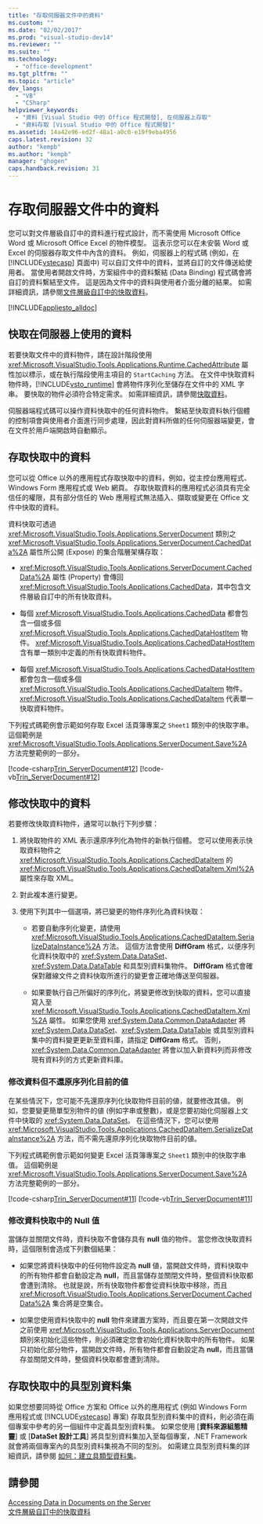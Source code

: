 ```yaml
---
title: "存取伺服器文件中的資料"
ms.custom: ""
ms.date: "02/02/2017"
ms.prod: "visual-studio-dev14"
ms.reviewer: ""
ms.suite: ""
ms.technology: 
  - "office-development"
ms.tgt_pltfrm: ""
ms.topic: "article"
dev_langs: 
  - "VB"
  - "CSharp"
helpviewer_keywords: 
  - "資料 [Visual Studio 中的 Office 程式開發], 在伺服器上存取"
  - "資料存取 [Visual Studio 中的 Office 程式開發]"
ms.assetid: 14a42e96-ed2f-48a1-a0c0-e19f9eba4956
caps.latest.revision: 32
author: "kempb"
ms.author: "kempb"
manager: "ghogen"
caps.handback.revision: 31
---
```

# 存取伺服器文件中的資料
  您可以對文件層級自訂中的資料進行程式設計，而不需使用 Microsoft Office Word 或 Microsoft Office Excel 的物件模型。  這表示您可以在未安裝 Word 或 Excel 的伺服器存取文件中內含的資料。  例如，伺服器上的程式碼 \(例如，在 [!INCLUDE[vstecasp](../sharepoint/includes/vstecasp-md.md)] 頁面中\) 可以自訂文件中的資料，並將自訂的文件傳送給使用者。  當使用者開啟文件時，方案組件中的資料繫結 \(Data Binding\) 程式碼會將自訂的資料繫結至文件。  這是因為文件中的資料與使用者介面分離的結果。  如需詳細資訊，請參閱[文件層級自訂中的快取資料](../vsto/cached-data-in-document-level-customizations.md)。  
  
 [!INCLUDE[appliesto_alldoc](../vsto/includes/appliesto-alldoc-md.md)]  
  
## 快取在伺服器上使用的資料  
 若要快取文件中的資料物件，請在設計階段使用 <xref:Microsoft.VisualStudio.Tools.Applications.Runtime.CachedAttribute> 屬性加以標示，或在執行階段使用主項目的 `StartCaching` 方法。  在文件中快取資料物件時，[!INCLUDE[vsto_runtime](../vsto/includes/vsto-runtime-md.md)] 會將物件序列化至儲存在文件中的 XML 字串。  要快取的物件必須符合特定需求。  如需詳細資訊，請參閱[快取資料](../vsto/caching-data.md)。  
  
 伺服器端程式碼可以操作資料快取中的任何資料物件。  繫結至快取資料執行個體的控制項會與使用者介面進行同步處理，因此對資料所做的任何伺服器端變更，會在文件於用戶端開啟時自動顯示。  
  
## 存取快取中的資料  
 您可以從 Office 以外的應用程式存取快取中的資料，例如，從主控台應用程式、Windows Form 應用程式或 Web 網頁。  存取快取資料的應用程式必須具有完全信任的權限，具有部分信任的 Web 應用程式無法插入、擷取或變更在 Office 文件中快取的資料。  
  
 資料快取可透過 <xref:Microsoft.VisualStudio.Tools.Applications.ServerDocument> 類別之 <xref:Microsoft.VisualStudio.Tools.Applications.ServerDocument.CachedData%2A> 屬性所公開 \(Expose\) 的集合階層架構存取：  
  
-   <xref:Microsoft.VisualStudio.Tools.Applications.ServerDocument.CachedData%2A> 屬性 \(Property\) 會傳回 <xref:Microsoft.VisualStudio.Tools.Applications.CachedData>，其中包含文件層級自訂中的所有快取資料。  
  
-   每個 <xref:Microsoft.VisualStudio.Tools.Applications.CachedData> 都會包含一個或多個 <xref:Microsoft.VisualStudio.Tools.Applications.CachedDataHostItem> 物件。  <xref:Microsoft.VisualStudio.Tools.Applications.CachedDataHostItem> 含有單一類別中定義的所有快取資料物件。  
  
-   每個 <xref:Microsoft.VisualStudio.Tools.Applications.CachedDataHostItem> 都會包含一個或多個 <xref:Microsoft.VisualStudio.Tools.Applications.CachedDataItem> 物件。  <xref:Microsoft.VisualStudio.Tools.Applications.CachedDataItem> 代表單一快取資料物件。  
  
 下列程式碼範例會示範如何存取 Excel 活頁簿專案之 `Sheet1` 類別中的快取字串。  這個範例是 <xref:Microsoft.VisualStudio.Tools.Applications.ServerDocument.Save%2A> 方法完整範例的一部分。  
  
 [!code-csharp[Trin_ServerDocument#12](../snippets/csharp/VS_Snippets_OfficeSP/Trin_ServerDocument/CS/Form1.cs#12)]
 [!code-vb[Trin_ServerDocument#12](../snippets/visualbasic/VS_Snippets_OfficeSP/Trin_ServerDocument/VB/Form1.vb#12)]  
  
## 修改快取中的資料  
 若要修改快取資料物件，通常可以執行下列步驟：  
  
1.  將快取物件的 XML 表示還原序列化為物件的新執行個體。  您可以使用表示快取資料物件之 <xref:Microsoft.VisualStudio.Tools.Applications.CachedDataItem> 的 <xref:Microsoft.VisualStudio.Tools.Applications.CachedDataItem.Xml%2A> 屬性來存取 XML。  
  
2.  對此複本進行變更。  
  
3.  使用下列其中一個選項，將已變更的物件序列化為資料快取：  
  
    -   若要自動序列化變更，請使用 <xref:Microsoft.VisualStudio.Tools.Applications.CachedDataItem.SerializeDataInstance%2A> 方法。  這個方法會使用 **DiffGram** 格式，以便序列化資料快取中的 <xref:System.Data.DataSet>、<xref:System.Data.DataTable> 和具型別資料集物件。  **DiffGram** 格式會確保對離線文件之資料快取所進行的變更會正確地傳送至伺服器。  
  
    -   如果要執行自己所偏好的序列化，將變更修改到快取的資料，您可以直接寫入至 <xref:Microsoft.VisualStudio.Tools.Applications.CachedDataItem.Xml%2A> 屬性。  如果您使用 <xref:System.Data.Common.DataAdapter> 將 <xref:System.Data.DataSet>、<xref:System.Data.DataTable> 或具型別資料集中的資料變更更新至資料庫，請指定 **DiffGram** 格式。  否則，<xref:System.Data.Common.DataAdapter> 將會以加入新資料列而非修改現有資料列的方式更新資料庫。  
  
### 修改資料但不還原序列化目前的値  
 在某些情況下，您可能不先還原序列化快取物件目前的値，就要修改其値。  例如，您要變更簡單型別物件的値 \(例如字串或整數\)，或是您要初始化伺服器上文件中快取的 <xref:System.Data.DataSet>。  在這些情況下，您可以使用 <xref:Microsoft.VisualStudio.Tools.Applications.CachedDataItem.SerializeDataInstance%2A> 方法，而不需先還原序列化快取物件目前的値。  
  
 下列程式碼範例會示範如何變更 Excel 活頁簿專案之 `Sheet1` 類別中的快取字串值。  這個範例是 <xref:Microsoft.VisualStudio.Tools.Applications.ServerDocument.Save%2A> 方法完整範例的一部分。  
  
 [!code-csharp[Trin_ServerDocument#11](../snippets/csharp/VS_Snippets_OfficeSP/Trin_ServerDocument/CS/Form1.cs#11)]
 [!code-vb[Trin_ServerDocument#11](../snippets/visualbasic/VS_Snippets_OfficeSP/Trin_ServerDocument/VB/Form1.vb#11)]  
  
### 修改資料快取中的 Null 值  
 當儲存並關閉文件時，資料快取不會儲存具有 **null** 值的物件。  當您修改快取資料時，這個限制會造成下列數個結果：  
  
-   如果您將資料快取中的任何物件設定為 **null** 値，當開啟文件時，資料快取中的所有物件都會自動設定為 **null**，而且當儲存並關閉文件時，整個資料快取都會遭到清除。  也就是說，所有快取物件都會從資料快取中移除，而且 <xref:Microsoft.VisualStudio.Tools.Applications.ServerDocument.CachedData%2A> 集合將是空集合。  
  
-   如果您使用資料快取中的 **null** 物件來建置方案時，而且要在第一次開啟文件之前使用 <xref:Microsoft.VisualStudio.Tools.Applications.ServerDocument> 類別來初始化這些物件，則必須確定您會初始化資料快取中的所有物件。  如果只初始化部分物件，當開啟文件時，所有物件都會自動設定為 **null**，而且當儲存並關閉文件時，整個資料快取都會遭到清除。  
  
## 存取快取中的具型別資料集  
 如果您想要同時從 Office 方案和 Office 以外的應用程式 \(例如 Windows Form 應用程式或 [!INCLUDE[vstecasp](../sharepoint/includes/vstecasp-md.md)] 專案\) 存取具型別資料集中的資料，則必須在兩個專案中參考的另一個組件中定義具型別資料集。  如果您使用 \[**資料來源組態精靈**\] 或 \[**DataSet 設計工具**\] 將具型別資料集加入至每個專案，.NET Framework 就會將兩個專案內的具型別資料集視為不同的型別。  如需建立具型別資料集的詳細資訊，請參閱 [如何：建立具類型資料集](../Topic/Creating%20and%20configuring%20datasets%20in%20Visual%20Studio.md)。  
  
## 請參閱  
 [Accessing Data in Documents on the Server](../vsto/accessing-data-in-documents-on-the-server.md)   
 [文件層級自訂中的快取資料](../vsto/cached-data-in-document-level-customizations.md)  
  
  